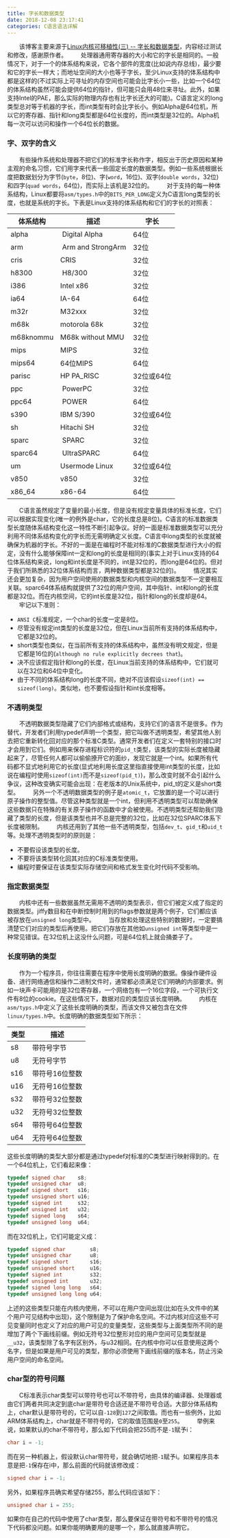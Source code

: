 ```yaml
---
title: 字长和数据类型
date: 2018-12-08 23:17:41
categories: C语言语法详解
---
```

&emsp;&emsp;该博客主要来源于[Linux内核可移植性(三) -- 字长和数据类型](http://home.eeworld.com.cn/my/space-uid-272231-blogid-36027.html)，内容经过测试和修改，感谢原作者。
&emsp;&emsp;处理器通用寄存器的大小和它的字长是相同的。一般情况下，对于一个的体系结构来说，它各个部件的宽度(比如说内存总线)，最少要和它的字长一样大；而地址空间的大小也等于字长，至少Linux支持的体系结构中都是这样的(不过实际上可寻址的内存空间也可能会比字长小一些，比如一个64位的体系结构虽然可能会提供64位的指针，但可能只会用48位来寻址。此外，如果支持Intel的PAE，那么实际的物理内存也有比字长还大的可能)。C语言定义的long类型总对等于机器的字长，而int类型有时会比字长小。例如Alpha是64位机，所以它的寄存器、指针和long类型都是64位长度的，而int类型是32位的。Alpha机每一次可以访问和操作一个64位长的数据。

### 字、双字的含义

&emsp;&emsp;有些操作系统和处理器不把它们的标准字长称作字，相反出于历史原因和某种主观的命名习惯，它们用字来代表一些固定长度的数据类型。例如一些系统根据长度把数据划分为字节(`byte`，8位)、字(`word`，16位)、双字(`double words`，32位)和四字(`quad words`，64位)，而实际上该机是32位的。
&emsp;&emsp;对于支持的每一种体系结构，Linux都要将`asm/types.h`中的`BITS_PER_LONG`定义为C语言long类型的长度，也就是系统的字长。下表是Linux支持的体系结构和它们的字长的对照表：

体系结构   | 描述              | 字长
----------|-------------------|-----
alpha     | Digital Alpha     | 64位
arm       | Arm and StrongArm | 32位
cris      | CRIS              | 32位
h8300     | H8/300            | 32位
i386      | Intel x86         | 32位
ia64      | IA-64             | 64位
m32r      | M32xxx            | 32位
m68k      | motorola 68k      | 32位
m68knommu | M68k without MMU  | 32位
mips      | MIPS              | 32位
mips64    | 64位MIPS          | 64位
parisc    | HP PA_RISC        | 32位或64位
ppc       | PowerPC           | 32位
ppc64     | POWER             | 64位
s390      | IBM S/390         | 32位或64位
sh        | Hitachi SH        | 32位
sparc     | SPARC             | 32位
sparc64   | UltraSPARC        | 64位
um        | Usermode Linux    | 32位或64位
v850      | v850              | 32位
x86_64    | x86-64            | 64位

&emsp;&emsp;C语言虽然规定了变量的最小长度，但是没有规定变量具体的标准长度，它们可以根据实现变化(唯一的例外是char，它的长度总是8位)。C语言的标准数据类型长度随体系结构变化这一特性不断引起争议。好的一面是标准数据类型可以充分利用不同体系结构变化的字长而无需明确定义长度。C语言中long类型的长度就被确保为机器的字长。不好的一面是在编程时不能对标准的C数据类型进行大小的假定，没有什么能够保障int一定和long的长度是相同的(事实上对于Linux支持的64位体系结构来说，long和int长度是不同的，int是32位的，而long是64位的。但对于我们所熟悉的32位体系结构而言，两种数据类型都是32位的)。
&emsp;&emsp;情况其实还会更加复杂，因为用户空间使用的数据类型和内核空间的数据类型不一定要相互关联。sparc64体系结构就提供了32位的用户空间，其中指针、int和long的长度都是32位。而在内核空间，它的int长度是32位，指针和long的长度却是64。
&emsp;&emsp;牢记以下准则：

- `ANSI C`标准规定，一个char的长度一定是8位。
- 尽管没有规定int类型的长度是32位，但在Linux当前所有支持的体系结构中，它都是32位的。
- short类型也类似，在当前所有支持的体系结构中，虽然没有明文规定，但是它都是16位的(`although no rule explicitly decrees that`)。
- 决不应该假定指针和long的长度，在Linux当前支持的体系结构中，它们就可以在32位和64位中变化。
- 由于不同的体系结构long的长度不同，绝对不应该假设`sizeof(int) == sizeof(long)`。类似地，也不要假设指针和int长度相等。

### 不透明类型

&emsp;&emsp;不透明数据类型隐藏了它们内部格式或结构，支持它们的语言不是很多。作为替代，开发者们利用typedef声明一个类型，把它叫做不透明类型，希望其他人别去把它重新转化回对应的那个标准C类型。通常开发者们在定义一套特别的接口时才会用到它们。例如用来保存进程标识符的`pid_t`类型，该类型的实际长度被隐藏起来了，尽管任何人都可以偷偷撩开它的面纱，发现它就是一个int。如果所有代码都不显式地利用它的长度(显式地利用长度这里指直接使用int类型的长度，比如说在编程时使用`sizeof(int)`而不是`sizeof(pid_t)`)，那么改变时就不会引起什么争议，这种改变确实可能会出现：在老版本的Unix系统中，pid_t的定义是short类型。
&emsp;&emsp;另外一个不透明数据类型的例子是`atomic_t`，它放置的是一个可以进行原子操作的整型值。尽管这种类型就是一个int，但利用不透明类型可以帮助确保这些数据只在特殊的有关原子操作的函数中才会被使用。不透明类型还帮助我们隐藏了类型的长度，但是该类型也并不总是完整的32位，比如在32位SPARC体系下长度被限制。
&emsp;&emsp;内核还用到了其他一些不透明类型，包括`dev_t`、`gid_t`和`uid_t`等。处理不透明类型时的原则是：

- 不要假设该类型的长度。
- 不要将该类型转化回其对应的C标准类型使用。
- 编程时要保证在该类型实际存储空间和格式发生变化时代码不受影响。

### 指定数据类型

&emsp;&emsp;内核中还有一些数据虽然无需用不透明的类型表示，但它们被定义成了指定的数据类型。jiffy数目和在中断控制时用到的flags参数就是两个例子，它们都应该被存放在`unsigned long`类型中。
&emsp;&emsp;当存放和处理这些特别的数据时，一定要搞清楚它们对应的类型后再使用。把它们存放在其他如`unsigned int`等类型中是一种常见错误。在32位机上这没什么问题，可是64位机上就会捅娄子了。

### 长度明确的类型

&emsp;&emsp;作为一个程序员，你往往需要在程序中使用长度明确的数据。像操作硬件设备、进行网络通信和操作二进制文件时，通常都必须满足它们明确的内部要求。例如一块声卡可能用的是32位寄存器，一个网络包有一个16位字段，一个可执行文件有8位的cookie。在这些情况下，数据对应的类型应该长度明确。
&emsp;&emsp;内核在`asm/typs.h`中定义了这些长度明确的类型，而该文件又被包含在文件`linux/types.h`中。长度明确的数据类型如下所示：

类型 | 描述
----|-------
s8  | 带符号字节
u8  | 无符号字节
s16 | 带符号16位整数
u16 | 无符号16位整数
s32 | 带符号32位整数
u32 | 无符号32位整数
s64 | 带符号64位整数
u64 | 无符号64位整数

这些长度明确的类型大部分都是通过typedef对标准的C类型进行映射得到的。在一个64位机上，它们看起来像：

``` c
typedef signed char    s8;
typedef unsigned char  u8;
typedef signed short   s16;
typedef unsigned short u16;
typedef signed int     s32;
typedef unsigned int   u32;
typedef signed long    s64;
typedef unsigned long  u64;
```

而在32位机上，它们可能定义成：

``` c
typedef signed char        s8;
typedef unsigned char      u8;
typedef signed short       s16;
typedef unsigned short     u16;
typedef signed int         s32;
typedef unsigned int       u32;
typedef signed long long   s64;
typedef unsigned long long u64;
```

上述的这些类型只能在内核内使用，不可以在用户空间出现(比如在头文件中的某个用户可见结构中出现)，这个限制是为了保护命名空间。不过内核对应这些不可见变量同时也定义了对应的用户可见的变量类型，这些类型与上面类型所不同的是增加了两个下画线前缀。例如无符号32位整形对应的用户空间可见类型就是`__u32`，该类型除了名字有区别外，与u32相同。在内核中你可以任意使用这两个名字，但是如果是用户可见的类型，那你必须使用下画线前缀的版本名，防止污染用户空间的命名空间。

### char型的符号问题

&emsp;&emsp;C标准表示char类型可以带符号也可以不带符号，由具体的编译器、处理器或由它们两者共同决定到底char是带符号合适还是不带符号合适。大部分体系结构上，char默认是带符号的，它可以自`-128`到`127`之间取值。而也有一些例外，比如ARM体系结构上，char就是不带符号的，它的取值范围是`0`至`255`。
&emsp;&emsp;举例来说，如果默认的char不带符号，那么如下代码会把255而不是`-1`赋予i：

``` c
char i = -1;
```

而在另一种机器上，假设默认char带符号，就会确切地把`-1`赋予i。如果程序员本意是把`-1`保存在i中，那么前面的代码就该修改成：

``` c
signed char i = -1;
```

另外，如果程序员确实希望存储255，那么代码应该如下：

``` c
unsigned char i = 255;
```

如果你在自己的代码中使用了char类型，那么要保证在带符号和不带符号的情况下代码都没问题。如果你能明确要用的是哪一个，那么就直接声明它。